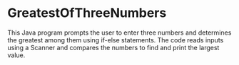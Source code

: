 # GreatestOfThreeNumbers
This Java program prompts the user to enter three numbers and determines the greatest among them using if-else statements. The code reads inputs using a Scanner and compares the numbers to find and print the largest value.
